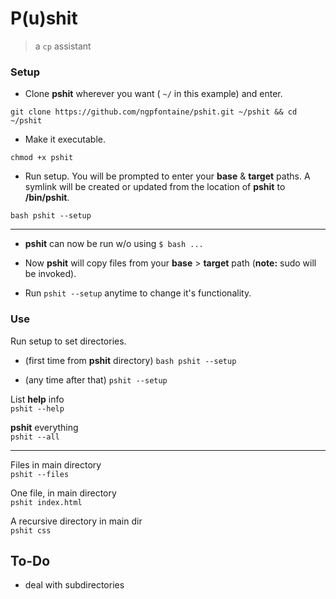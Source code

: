 # P(u)shit

> a `cp` assistant      
   
   
### Setup   

- Clone **pshit** wherever you want ( ` ~/ ` in this example) and enter.
```
git clone https://github.com/ngpfontaine/pshit.git ~/pshit && cd ~/pshit
```   

- Make it executable.
```
chmod +x pshit
```   

- Run setup. You will be prompted to enter your  **base** & **target** paths. A symlink will be created or updated from the location of **pshit** to **/bin/pshit**.
```
bash pshit --setup
```    

---   

- **pshit** can now be run w/o using `$ bash ...`   

- Now **pshit** will copy files from your **base** > **target** path (**note:** sudo will be invoked).   

- Run ` pshit --setup ` anytime to change it's functionality.   


### Use   

Run setup to set directories.
- (first time from **pshit** directory)
`bash pshit --setup`   

- (any time after that)
`pshit --setup`   

List **help** info   
`pshit --help`   

**pshit** everything   
`pshit --all`   

---

Files in main directory   
`pshit --files`   

One file, in main directory   
`pshit index.html`   

A recursive directory in main dir   
`pshit css`   

## To-Do   

- deal with subdirectories   


